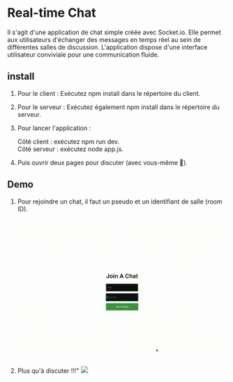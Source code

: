 # Real-time Chat

Il s'agit d'une application de chat simple créée avec Socket.io. Elle permet aux utilisateurs d'échanger des messages en temps réel au sein de différentes salles de discussion. L'application dispose d'une interface utilisateur conviviale pour une communication fluide.


## install


1. Pour le client :
    Exécutez npm install dans le répertoire du client.
2. Pour le serveur :
    Exécutez également npm install dans le répertoire du serveur.
3. Pour lancer l'application :

    Côté client : exécutez npm run dev.  
    Côté serveur : exécutez node app.js.
4. Puis ouvrir deux pages pour discuter (avec vous-même 🥸).
## Demo
1. Pour rejoindre un chat, il faut un pseudo et un identifiant de salle (room ID).

   ![](demo_readme/Enregistrement-de-l’écran-2024-05-03-à-12.22.34.gif)

2. Plus qu'à discuter !!!"
   ![](ddemo_readme/Enregistrement-de-l’écran-2024-05-03-à-14.14.01.gif)

